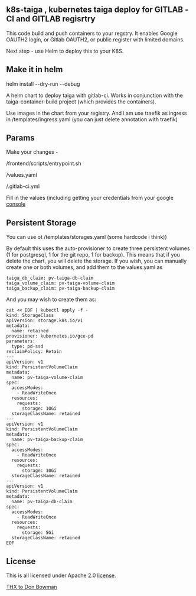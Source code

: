 
## k8s-taiga , kubernetes taiga deploy for GITLAB -CI and GITLAB regisrtry
This code build and push containers to your regstry.
It enables Google OAUTH2 login, or Gitlab OAUTH2, or public register with limited domains.

Next step - use Helm to deploy this to your K8S.

## Make it in helm
helm install --dry-run --debug
 
 
A helm chart to deploy taiga with gitlab-ci.
Works in conjunction with the taiga-container-build
project (which provides the containers).

Use images in the chart from your registry.
And i am use traefik as ingress in  /templates/ingress.yaml
(you can just delete annotation with traefik)
## Params

Make your changes  -

/frontend/scripts/entrypoint.sh

/values.yaml

/.gitlab-ci.yml

Fill in the values (including getting your credentials
from your google [console](https://console.developers.google.com/apis/credentials)

## Persistent Storage
You can use ot /templates/storages.yaml  (some hardcode i think))

By default this uses the auto-provisioner to create three persistent
volumes (1 for postgresql, 1 for the git repo, 1 for backup).  This means
that if you delete the chart, you will delete the storage. If you
wish, you can manually create one or both volumes, and add them to the
values.yaml as

```
taiga_db_claim: pv-taiga-db-claim
taiga_volume_claim: pv-taiga-volume-claim
taiga_backup_claim: pv-taiga-backup-claim
```


And you may wish to create them as:

```
cat << EOF | kubectl apply -f -
kind: StorageClass
apiVersion: storage.k8s.io/v1
metadata:
  name: retained
provisioner: kubernetes.io/gce-pd
parameters:
  type: pd-ssd
reclaimPolicy: Retain
---
apiVersion: v1
kind: PersistentVolumeClaim
metadata:
  name: pv-taiga-volume-claim
spec:
  accessModes:
    - ReadWriteOnce
  resources:
    requests:
      storage: 10Gi
  storageClassName: retained
---
apiVersion: v1
kind: PersistentVolumeClaim
metadata:
  name: pv-taiga-backup-claim
spec:
  accessModes:
    - ReadWriteOnce
  resources:
    requests:
      storage: 10Gi
  storageClassName: retained
---
apiVersion: v1
kind: PersistentVolumeClaim
metadata:
  name: pv-taiga-db-claim
spec:
  accessModes:
    - ReadWriteOnce
  resources:
    requests:
      storage: 5Gi
  storageClassName: retained
EOF
```



## License

This is all licensed under Apache 2.0
[license](https://www.apache.org/licenses/LICENSE-2.0).

[THX to Don Bowman ](https://github.com/donbowman/k8s-taiga)